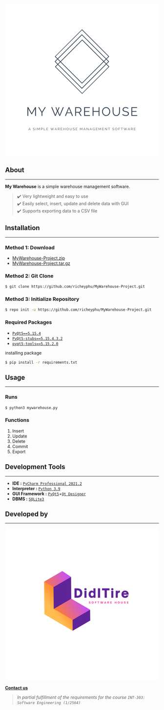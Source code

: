 <div align="center">
<img src="img/MyWarehouse-2.png" alt="My Warehouse Logo" class="res-img">
</div>

## About
---
**My Warehouse** is a simple warehouse management software.  
> ✔️ Very lightweight and easy to use  
> ✔️ Easily select, insert, update and delete data with GUI  
> ✔️ Supports exporting data to a CSV file  


## Installation
---
### Method 1: Download
- [MyWarehouse-Project.zip](https://github.com/richeyphu/MyWarehouse-Project/zipball/main)
- [MyWarehouse-Project.tar.gz](https://github.com/richeyphu/MyWarehouse-Project/tarball/main)

### Method 2: Git Clone
```bash 
$ git clone https://github.com/richeyphu/MyWarehouse-Project.git
```

### Method 3: Initialize Repository
```bash
$ repo init -u https://github.com/richeyphu/MyWarehouse-Project.git
```

### Required Packages
- [`PyQt5==5.15.4`](https://pypi.org/project/PyQt5/)
- [`PyQt5-stubs==5.15.4.3.2`](https://pypi.org/project/PyQt5-stubs/)
- [`pyqt5-tools==5.15.2.0`](https://pypi.org/project/pyqt5-tools/)

installing package
```bash
$ pip install -r requirements.txt
```

## Usage
---
### Runs
```bash
$ python3 mywarehouse.py
```
### Functions
1. Insert
2. Update
3. Delete
4. Commit
5. Export


## Development Tools
---
- **IDE :** [`PyCharm Professional 2021.2`](https://www.jetbrains.com/pycharm/)
- **Interpreter :** [`Python 3.9`](https://www.python.org/downloads/release/python-390/)
- **GUI Framework :** [`PyQt5`](https://pypi.org/project/PyQt5/)+[`Qt Designer`](https://build-system.fman.io/qt-designer-download)
- **DBMS :** [`SQLite3`](https://www.sqlite.org/)


## Developed by
---
<div align="center">
<img src="img/DidITire-1.png" alt="DidITire Logo" class="res-img">
</div>


[**Contact us**](mailto:support@diditire.house)  <!-- just a placeholder :3 -->


>*In partial fulfillment of the requirements for the course `INT-303: Software Engineering (1/2564)`*  


<!-- CSS starts here -->
<style>
  .res-img {
    max-width: 100%;
    height: auto;
  }
</style>
<!-- CSS ends here -->


<!----------- Template
You can use the [editor on GitHub](https://github.com/richeyphu/MyWarehouse-Project/edit/main/docs/index.md) to maintain and preview the content for your website in Markdown files.

Whenever you commit to this repository, GitHub Pages will run [Jekyll](https://jekyllrb.com/) to rebuild the pages in your site, from the content in your Markdown files.

### Markdown

Markdown is a lightweight and easy-to-use syntax for styling your writing. It includes conventions for

```markdown
Syntax highlighted code block

# Header 1
## Header 2
### Header 3

- Bulleted
- List

1. Numbered
2. List

**Bold** and _Italic_ and `Code` text

[Link](url) and ![Image](src)
```

For more details see [GitHub Flavored Markdown](https://guides.github.com/features/mastering-markdown/).

### Jekyll Themes

Your Pages site will use the layout and styles from the Jekyll theme you have selected in your [repository settings](https://github.com/richeyphu/MyWarehouse-Project/settings/pages). The name of this theme is saved in the Jekyll `_config.yml` configuration file.

### Support or Contact

Having trouble with Pages? Check out our [documentation](https://docs.github.com/categories/github-pages-basics/) or [contact support](https://support.github.com/contact) and we’ll help you sort it out.
------------>

